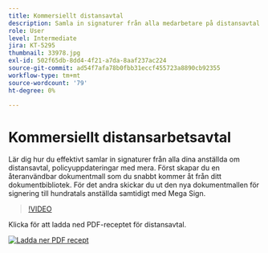 ```yaml
---
title: Kommersiellt distansavtal
description: Samla in signaturer från alla medarbetare på distansavtal
role: User
level: Intermediate
jira: KT-5295
thumbnail: 33978.jpg
exl-id: 502f65db-8dd4-4f21-a7da-8aaf237ac224
source-git-commit: ad54f7afa78b0fbb31eccf455723a8890cb92355
workflow-type: tm+mt
source-wordcount: '79'
ht-degree: 0%

---
```


# Kommersiellt distansarbetsavtal

Lär dig hur du effektivt samlar in signaturer från alla dina anställda om distansavtal, policyuppdateringar med mera. Först skapar du en återanvändbar dokumentmall som du snabbt kommer åt från ditt dokumentbibliotek. För det andra skickar du ut den nya dokumentmallen för signering till hundratals anställda samtidigt med Mega Sign.

>[!VIDEO](https://video.tv.adobe.com/v/33978?quality=12&learn=on&hidetitle=true)

Klicka för att ladda ned PDF-receptet för distansavtal.

[![Ladda ner PDF recept](../assets/acrobat_PDF_96.png)](../assets/UseCaseRecipe-EN-UsingMegaSign.pdf)
